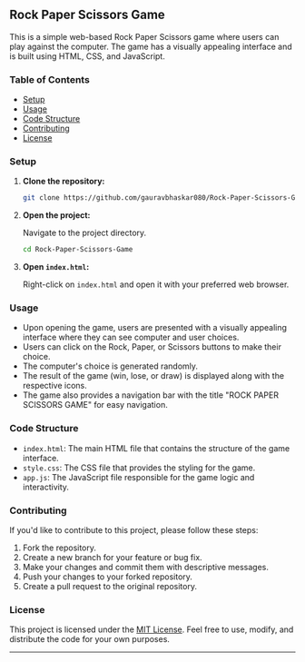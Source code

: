 ## Rock Paper Scissors Game

This is a simple web-based Rock Paper Scissors game where users can play against the computer. The game has a visually appealing interface and is built using HTML, CSS, and JavaScript.

### Table of Contents
- [Setup](#setup)
- [Usage](#usage)
- [Code Structure](#code-structure)
- [Contributing](#contributing)
- [License](#license)

### Setup

1. **Clone the repository:**

   ```bash
   git clone https://github.com/gauravbhaskar080/Rock-Paper-Scissors-Game.git
   ```

2. **Open the project:**

   Navigate to the project directory.

   ```bash
   cd Rock-Paper-Scissors-Game
   ```

3. **Open `index.html`:**

   Right-click on `index.html` and open it with your preferred web browser.

### Usage

- Upon opening the game, users are presented with a visually appealing interface where they can see computer and user choices.
- Users can click on the Rock, Paper, or Scissors buttons to make their choice.
- The computer's choice is generated randomly.
- The result of the game (win, lose, or draw) is displayed along with the respective icons.
- The game also provides a navigation bar with the title "ROCK PAPER SCISSORS GAME" for easy navigation.

### Code Structure

- `index.html`: The main HTML file that contains the structure of the game interface.
- `style.css`: The CSS file that provides the styling for the game.
- `app.js`: The JavaScript file responsible for the game logic and interactivity.

### Contributing

If you'd like to contribute to this project, please follow these steps:

1. Fork the repository.
2. Create a new branch for your feature or bug fix.
3. Make your changes and commit them with descriptive messages.
4. Push your changes to your forked repository.
5. Create a pull request to the original repository.

### License

This project is licensed under the [MIT License](LICENSE). Feel free to use, modify, and distribute the code for your own purposes.

---
